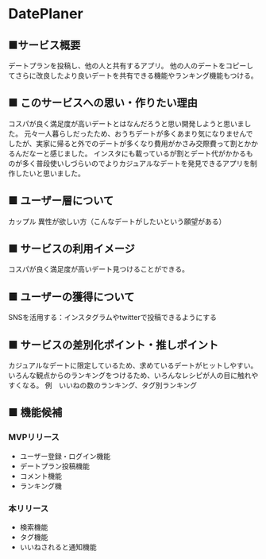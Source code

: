# DatePlaner
## ■サービス概要
デートプランを投稿し、他の人と共有するアプリ。
他の人のデートをコピーしてさらに改良したより良いデートを共有できる機能やランキング機能もつける。

## ■ このサービスへの思い・作りたい理由
コスパが良く満足度が高いデートとはなんだろうと思い開発しようと思いました。
元々一人暮らしだったため、おうちデートが多くあまり気になりませんでしたが、実家に帰ると外でのデートが多くなり費用がかさみ交際費って割とかかるんだなーと感じました。
インスタにも載っているが割とデート代がかかるものが多く普段使いしづらいのでよりカジュアルなデートを発見できるアプリを制作したいと思いました。


## ■ ユーザー層について
カップル
異性が欲しい方（こんなデートがしたいという願望がある）

## ■ サービスの利用イメージ
コスパが良く満足度が高いデート見つけることができる。

## ■ ユーザーの獲得について
SNSを活用する：インスタグラムやtwitterで投稿できるようにする

## ■ サービスの差別化ポイント・推しポイント
カジュアルなデートに限定しているため、求めているデートがヒットしやすい。
いろんな観点からのランキングをつけるため、いろんなレシピが人の目に触れやすくなる。
 例　いいねの数のランキング、タグ別ランキング

## ■ 機能候補
### MVPリリース
* ユーザー登録・ログイン機能
* デートプラン投稿機能
* コメント機能
* ランキング機

### 本リリース
* 検索機能
* タグ機能
* いいねされると通知機能
